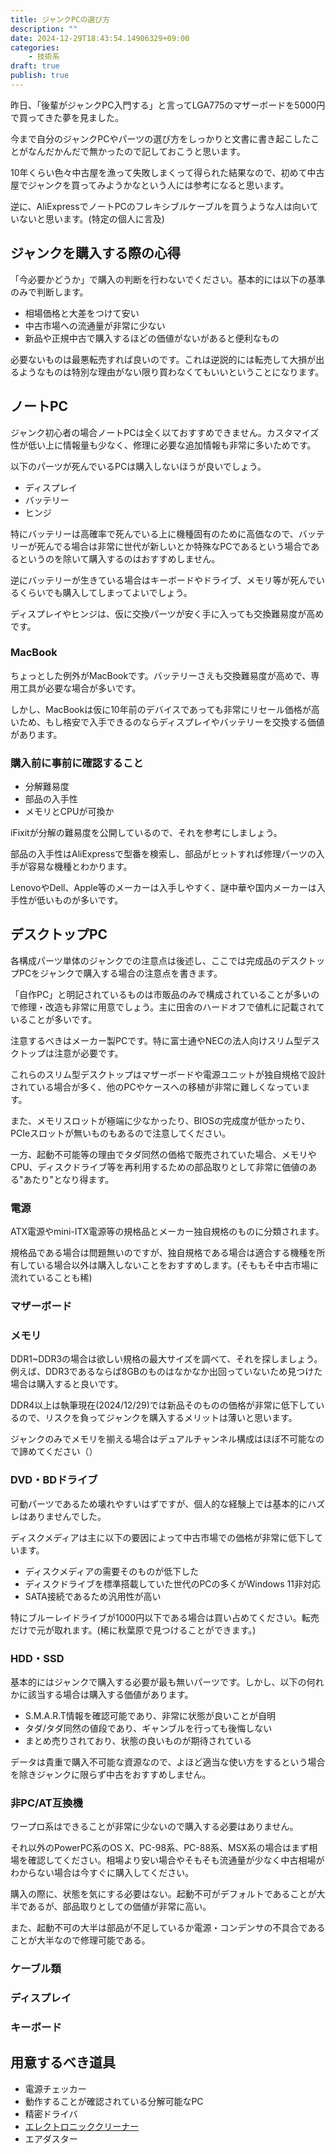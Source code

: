 ```yaml
---
title: ジャンクPCの選び方
description: ""
date: 2024-12-29T18:43:54.14906329+09:00
categories:
    - 技術系
draft: true
publish: true
---
```


昨日、「後輩がジャンクPC入門する」と言ってLGA775のマザーボードを5000円で買ってきた夢を見ました。

今まで自分のジャンクPCやパーツの選び方をしっかりと文書に書き起こしたことがなんだかんだで無かったので記しておこうと思います。

10年くらい色々中古屋を漁って失敗しまくって得られた結果なので、初めて中古屋でジャンクを買ってみようかなという人には参考になると思います。

逆に、AliExpressでノートPCのフレキシブルケーブルを買うような人は向いていないと思います。(特定の個人に言及)

## ジャンクを購入する際の心得

「今必要かどうか」で購入の判断を行わないでください。基本的には以下の基準のみで判断します。

- 相場価格と大差をつけて安い
- 中古市場への流通量が非常に少ない
- 新品や正規中古で購入するほどの価値がないがあると便利なもの

必要ないものは最悪転売すれば良いのです。これは逆説的には転売して大損が出るようなものは特別な理由がない限り買わなくてもいいということになります。

## ノートPC

ジャンク初心者の場合ノートPCは全く以ておすすめできません。カスタマイズ性が低い上に情報量も少なく、修理に必要な追加情報も非常に多いためです。

以下のパーツが死んでいるPCは購入しないほうが良いでしょう。

- ディスプレイ
- バッテリー
- ヒンジ

特にバッテリーは高確率で死んでいる上に機種固有のために高価なので、バッテリーが死んでる場合は非常に世代が新しいとか特殊なPCであるという場合であるというのを除いて購入するのはおすすめしません。

逆にバッテリーが生きている場合はキーボードやドライブ、メモリ等が死んでいるくらいでも購入してしまってよいでしょう。

ディスプレイやヒンジは、仮に交換パーツが安く手に入っても交換難易度が高めです。

### MacBook

ちょっとした例外がMacBookです。バッテリーさえも交換難易度が高めで、専用工具が必要な場合が多いです。

しかし、MacBookは仮に10年前のデバイスであっても非常にリセール価格が高いため、もし格安で入手できるのならディスプレイやバッテリーを交換する価値があります。

### 購入前に事前に確認すること

- 分解難易度
- 部品の入手性
- メモリとCPUが可換か

iFixitが分解の難易度を公開しているので、それを参考にしましょう。

部品の入手性はAliExpressで型番を検索し、部品がヒットすれば修理パーツの入手が容易な機種とわかります。

LenovoやDell、Apple等のメーカーは入手しやすく、謎中華や国内メーカーは入手性が低いものが多いです。

## デスクトップPC

各構成パーツ単体のジャンクでの注意点は後述し、ここでは完成品のデスクトップPCをジャンクで購入する場合の注意点を書きます。

「自作PC」と明記されているものは市販品のみで構成されていることが多いので修理・改造も非常に用意でしょう。主に田舎のハードオフで値札に記載されていることが多いです。

注意するべきはメーカー製PCです。特に富士通やNECの法人向けスリム型デスクトップは注意が必要です。

これらのスリム型デスクトップはマザーボードや電源ユニットが独自規格で設計されている場合が多く、他のPCやケースへの移植が非常に難しくなっています。

また、メモリスロットが極端に少なかったり、BIOSの完成度が低かったり、PCIeスロットが無いものもあるので注意してください。

一方、起動不可能等の理由でタダ同然の価格で販売されていた場合、メモリやCPU、ディスクドライブ等を再利用するための部品取りとして非常に価値のある"あたり"となり得ます。

### 電源

ATX電源やmini-ITX電源等の規格品とメーカー独自規格のものに分類されます。

規格品である場合は問題無いのですが、独自規格である場合は適合する機種を所有している場合以外は購入しないことをおすすめします。(そももそ中古市場に流れていることも稀)

### マザーボード

### メモリ

DDR1~DDR3の場合は欲しい規格の最大サイズを調べて、それを探しましょう。例えば、DDR3であるならば8GBのものはなかなか出回っていないため見つけた場合は購入すると良いです。

DDR4以上は執筆現在(2024/12/29)では新品そのものの価格が非常に低下しているので、リスクを負ってジャンクを購入するメリットは薄いと思います。

ジャンクのみでメモリを揃える場合はデュアルチャンネル構成はほぼ不可能なので諦めてください（）

### DVD・BDドライブ

可動パーツであるため壊れやすいはずですが、個人的な経験上では基本的にハズレはありませんでした。

ディスクメディアは主に以下の要因によって中古市場での価格が非常に低下しています。

- ディスクメディアの需要そのものが低下した
- ディスクドライブを標準搭載していた世代のPCの多くがWindows 11非対応
- SATA接続であるため汎用性が高い

特にブルーレイドライブが1000円以下である場合は買い占めてください。転売だけで元が取れます。(稀に秋葉原で見つけることができます。)

### HDD・SSD

基本的にはジャンクで購入する必要が最も無いパーツです。しかし、以下の何れかに該当する場合は購入する価値があります。

- S.M.A.R.T情報を確認可能であり、非常に状態が良いことが自明
- タダ/タダ同然の値段であり、ギャンブルを行っても後悔しない
- まとめ売りされており、状態の良いものが期待されている

データは貴重で購入不可能な資源なので、よほど適当な使い方をするという場合を除きジャンクに限らず中古をおすすめしません。

### 非PC/AT互換機

ワープロ系はできることが非常に少ないので購入する必要はありません。

それ以外のPowerPC系のOS X、PC-98系、PC-88系、MSX系の場合はまず相場を確認してください。相場より安い場合やそもそも流通量が少なく中古相場がわからない場合は今すぐに購入してください。

購入の際に、状態を気にする必要はない。起動不可がデフォルトであることが大半であるが、部品取りとしての価値が非常に高い。

また、起動不可の大半は部品が不足しているか電源・コンデンサの不具合であることが大半なので修理可能である。

### ケーブル類

### ディスプレイ

### キーボード

## 用意するべき道具

- 電源チェッカー
- 動作することが確認されている分解可能なPC
- 精密ドライバ
- [エレクトロニッククリーナー](https://www.kure.com/product/k3012/)
- エアダスター

